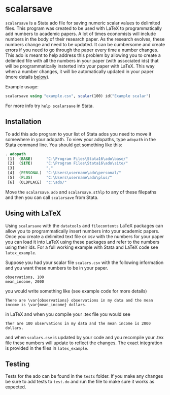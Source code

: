 # scalarsave
 `scalarsave` is a Stata ado file for saving numeric scalar values to delimited files. This program was created to be used with LaTeX to programmatically add numbers to academic papers. A lot of times economists will include numbers in the body of their research paper. As the research evolves, these numbers change and need to be updated. It can be cumbersome and create errors if you need to go through the paper every time a number changes. This ado is meant to help address this problem by allowing you to create a delimited file with all the numbers in your paper (with associated ids) that will be programmatically insterted into your paper with LaTeX. This way when a number changes, it will be automatically updated in your paper (more details [below](##-using-with-latex)). 
 
 Example usage: 

```Stata
scalarsave using "example.csv", scalar(100) id("Example scalar")
```

For more info try `help scalarsave` in Stata. 
 
 ## Installation 
 To add this ado program to your list of Stata ados you need to move it somewhere in your adopath. To view your adopaths, type `adopath` in the Stata command line. You should get something like this:
 
 ```Stata
 . adopath
  [1]  (BASE)      "C:\Program Files\Stata16\ado\base/"
  [2]  (SITE)      "C:\Program Files\Stata16\ado\site/"
  [3]              "."
  [4]  (PERSONAL)  "C:\Users\username\ado\personal/"
  [5]  (PLUS)      "C:\Users\username\ado\plus/"
  [6]  (OLDPLACE)  "c:\ado/"

 ```
 
 Move the `scalarsave.ado` and `scalarsave.sthlp` to any of these filepaths and then you can call `scalarsave` from Stata. 

## Using with LaTeX

Using `scalarsave` with the `datatools` and `filecontents` LaTeX packages can allow you to programmatically insert numbers into your academic papers. Once you create a delimited text file or csv with the numbers for your paper you can load it into LaTeX using these packages and refer to the numbers using their ids. For a full working example with Stata and LaTeX code see `latex_example`. 

Suppose you had your scalar file `scalars.csv` with the following information and you want these numbers to be in your paper.

```
observations, 100
mean_income, 2000
```

you would write something like (see example code for more details)

```There are \var{observations} observations in my data and the mean income is \var{mean_income} dollars. ```

in LaTeX and when you compile your .tex file you would see

```Ther are 100 observations in my data and the mean income is 2000 dollars.```

and when `scalars.csv` is updated by your code and you recompile your .tex file these numbers will update to reflect the changes. The exact integration is provided in the files in `latex_example`.

## Testing

Tests for the ado can be found in the `tests` folder. If you make any changes be sure to add tests to `test.do` and run the file to make sure it works as expected. 
